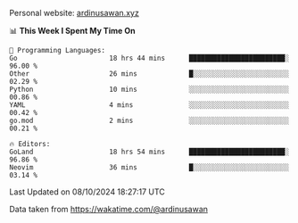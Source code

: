Personal website: [ardinusawan.xyz](https://ardinusawan.xyz)

<!--START_SECTION:waka-->
📊 **This Week I Spent My Time On** 

```text
💬 Programming Languages: 
Go                       18 hrs 44 mins      ████████████████████████░   96.00 % 
Other                    26 mins             █░░░░░░░░░░░░░░░░░░░░░░░░   02.29 % 
Python                   10 mins             ░░░░░░░░░░░░░░░░░░░░░░░░░   00.86 % 
YAML                     4 mins              ░░░░░░░░░░░░░░░░░░░░░░░░░   00.42 % 
go.mod                   2 mins              ░░░░░░░░░░░░░░░░░░░░░░░░░   00.21 % 

🔥 Editors: 
GoLand                   18 hrs 54 mins      ████████████████████████░   96.86 % 
Neovim                   36 mins             █░░░░░░░░░░░░░░░░░░░░░░░░   03.14 % 
```


 Last Updated on 08/10/2024 18:27:17 UTC
<!--END_SECTION:waka-->
Data taken from https://wakatime.com/@ardinusawan
